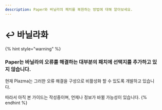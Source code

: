 ```yaml
---
description: Paper와 바닐라의 패치를 복원하는 방법에 대해 알아보세요.
---
```


# ↩️ 바닐라화

{% hint style="warning" %}

### Paper는 바닐라의 오류를 해결하는 대부분의 패치에 선택지를 추가하고 있지 않습니다.

현재 Plazma는 그러한 오류 해결을 구성으로 비활성화 할 수 있도록 개발하고 있습니다.

따라서 아직 본 가이드는 작성중이며, 언제나 정보가 바뀔 가능성이 있습니다.
{% endhint %}
